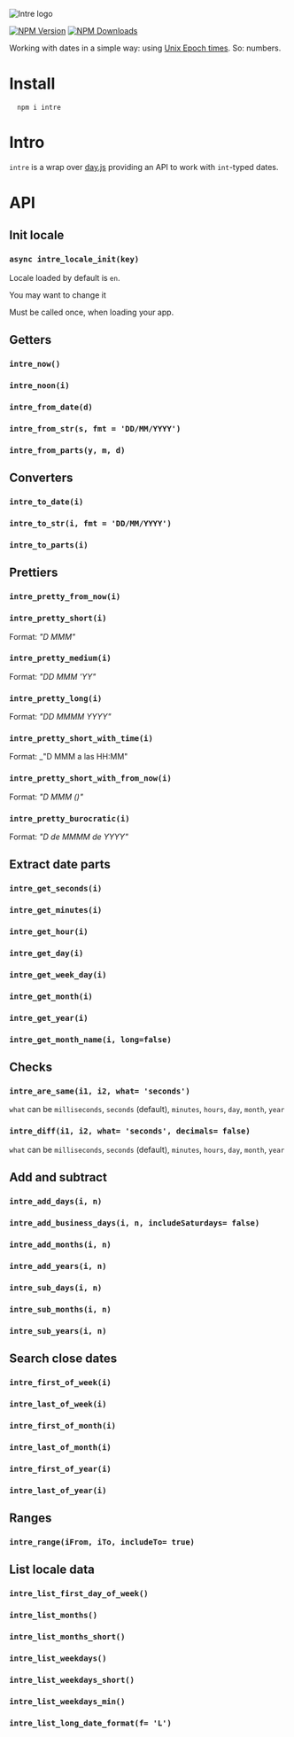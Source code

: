 ![Intre logo](https://intre.afialapis.com/logo.png)

[![NPM Version](https://badge.fury.io/js/intre.svg)](https://www.npmjs.com/package/intre)
[![NPM Downloads](https://img.shields.io/npm/dm/intre.svg?style=flat)](https://www.npmjs.com/package/intre)

Working with dates in a simple way: using [Unix Epoch times](https://en.wikipedia.org/wiki/Unix_time). So: numbers.

# Install

```
  npm i intre
```

# Intro

`intre` is a wrap over [day.js](https://day.js.org/) providing an API to work with `int`-typed dates.


# API

## Init locale

### `async intre_locale_init(key)`

Locale loaded by default is `en`.

You may want to change it 

Must be called once, when loading your app.

## Getters

### `intre_now()`

### `intre_noon(i)`

### `intre_from_date(d)`

### `intre_from_str(s, fmt = 'DD/MM/YYYY')`

### `intre_from_parts(y, m, d)`

## Converters

### `intre_to_date(i)`

### `intre_to_str(i, fmt = 'DD/MM/YYYY')`

### `intre_to_parts(i)`


## Prettiers

### `intre_pretty_from_now(i)`

### `intre_pretty_short(i)`

Format: _"D MMM"_

### `intre_pretty_medium(i)`

Format: _"DD MMM 'YY"_

### `intre_pretty_long(i)`
  
Format: _"DD MMMM YYYY"_

### `intre_pretty_short_with_time(i)`
  
Format: _"D MMM a las HH:MM"

### `intre_pretty_short_with_from_now(i)`
  
Format: _"D MMM (<from Now>)"_

### `intre_pretty_burocratic(i)`
  
Format: _"D de MMMM de YYYY"_


## Extract date parts

### `intre_get_seconds(i)`

### `intre_get_minutes(i)`

### `intre_get_hour(i)`

### `intre_get_day(i)`

### `intre_get_week_day(i)`

### `intre_get_month(i)`

### `intre_get_year(i)`

### `intre_get_month_name(i, long=false)`


## Checks

### `intre_are_same(i1, i2, what= 'seconds')`

`what` can be `milliseconds`, `seconds` (default), `minutes`, `hours`, `day`, `month`, `year`

### `intre_diff(i1, i2, what= 'seconds', decimals= false)`

`what` can be `milliseconds`, `seconds` (default), `minutes`, `hours`, `day`, `month`, `year`

##  Add and subtract

### `intre_add_days(i, n)`

### `intre_add_business_days(i, n, includeSaturdays= false)`

### `intre_add_months(i, n)`

### `intre_add_years(i, n)`

### `intre_sub_days(i, n)`

### `intre_sub_months(i, n)`

### `intre_sub_years(i, n)`

## Search close dates

### `intre_first_of_week(i)`

### `intre_last_of_week(i)`

### `intre_first_of_month(i)`

### `intre_last_of_month(i)`

### `intre_first_of_year(i)`

### `intre_last_of_year(i)`


## Ranges

### `intre_range(iFrom, iTo, includeTo= true)`


## List locale data


### `intre_list_first_day_of_week()`

### `intre_list_months()`

### `intre_list_months_short()`

### `intre_list_weekdays()`

### `intre_list_weekdays_short()`

### `intre_list_weekdays_min()`

### `intre_list_long_date_format(f= 'L')`
